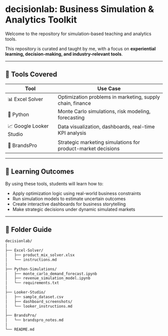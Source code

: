 # decisionlab: Business Simulation & Analytics Toolkit

Welcome to the repository for simulation-based teaching and analytics tools.

This repository is curated and taught by me, with a focus on **experiential learning, decision-making, and industry-relevant tools**.

---

## 🚀 Tools Covered

| Tool | Use Case |
|------|----------|
| 📊 Excel Solver | Optimization problems in marketing, supply chain, finance |
| 🐍 Python | Monte Carlo simulations, risk modeling, forecasting |
| 📈 Google Looker Studio | Data visualization, dashboards, real-time KPI analysis |
| 🎯 BrandsPro | Strategic marketing simulations for product-market decisions |

---

## 🧭 Learning Outcomes

By using these tools, students will learn how to:
- Apply optimization logic using real-world business constraints
- Run simulation models to estimate uncertain outcomes
- Create interactive dashboards for business storytelling
- Make strategic decisions under dynamic simulated markets

---

## 📁 Folder Guide

```bash
decisionlab/
│
├── Excel-Solver/
│   ├── product_mix_solver.xlsx
│   └── instructions.md
│
├── Python-Simulations/
│   ├── monte_carlo_demand_forecast.ipynb
│   ├── revenue_simulation_model.ipynb
│   └── requirements.txt
│
├── Looker-Studio/
│   ├── sample_dataset.csv
│   ├── dashboard_screenshots/
│   └── looker_instructions.md
│
├── BrandsPro/
│   └── brandspro_notes.md
│
└── README.md
